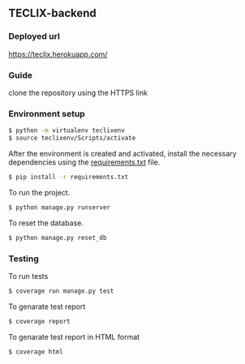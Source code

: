 ## TECLIX-backend
### Deployed url
https://teclix.herokuapp.com/
### Guide
clone the repository using the HTTPS link
### Environment setup
```bash
$ python -m virtualenv teclixenv
$ source teclixenv/Scripts/activate
```
After the environment is created and activated, install the necessary dependencies using the [requirements.txt](requirements.txt) file.
```bash
$ pip install -r requirements.txt 
```
To run the project.
```bash
$ python manage.py runserver 
```
To reset the database.
```bash
$ python manage.py reset_db 
```
### Testing

To run tests
```bash
$ coverage run manage.py test 
```
To genarate test report
```bash
$ coverage report 
```
To genarate test report in HTML format
```bash
$ coverage html 
```
